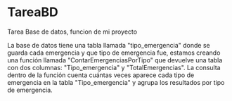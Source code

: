 # TareaBD
Tarea Base de datos, funcion de mi proyecto

La base de datos tiene una tabla llamada "tipo_emergencia" donde se guarda cada emergencia y que tipo de emergencia fue, estamos creando una función llamada "ContarEmergenciasPorTipo" que devuelve una tabla con dos columnas: "Tipo_emergencia" y "TotalEmergencias". La consulta dentro de la función cuenta cuántas veces aparece cada tipo de emergencia en la tabla "Tipo_emergencia" y agrupa los resultados por tipo de emergencia.
